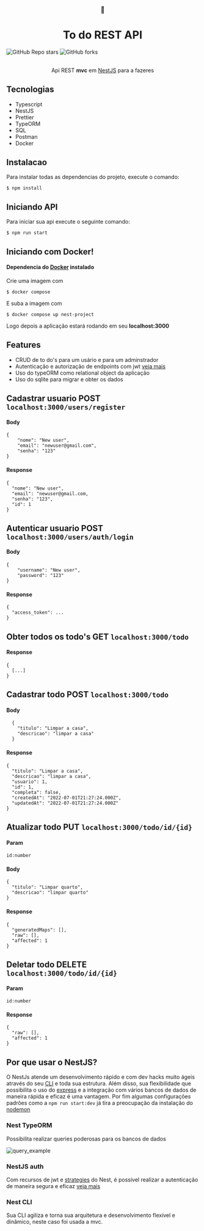 <div align="center">

  <h3>📓</h3>

  # **To do REST API**
  
</div>

<div>
  <img alt="GitHub Repo stars" src="https://img.shields.io/github/stars/JeanMenezees/todo.api?style=for-the-badge">  <img alt="GitHub forks" src="https://img.shields.io/github/forks/JeanMenezees/todo.api?style=for-the-badge">
</div>

<br>

<div align="center">

Api REST **mvc** em [NestJS](https://nestjs.com/) para a fazeres

</div>

## Tecnologias

- Typescript
- NestJS
- Prettier
- TypeORM
- SQL
- Postman
- Docker

## Instalacao

Para instalar todas as dependencias do projeto, execute o comando:

```
$ npm install
```

## Iniciando API

Para iniciar sua api execute o seguinte comando:

```
$ npm run start
```

## Iniciando com Docker!

#### Dependencia do [Docker](https://www.docker.com/) instalado

Crie uma imagem com

```
$ docker compose
```

E suba a imagem com 

```
$ docker compose up nest-project
```

Logo depois a aplicação estará rodando em seu **localhost:3000**

## Features

- CRUD de to do's para um usário e para um adminstrador
- Autenticação e autorização de endpoints com jwt [veja mais](https://docs.nestjs.com/security/authentication)
- Uso do typeORM como relational object da aplicação
- Uso do sqlite para migrar e obter os dados

## Cadastrar usuario **POST** ```localhost:3000/users/register```

#### Body 

```
{
    "nome": "New user",
    "email": "newuser@gmail.com",
    "senha": "123"
}
```

#### Response

```
{
  "nome": "New user",
  "email": "newuser@gmail.com,
  "senha": "123",
  "id": 1
}
```

## Autenticar usuario **POST** ```localhost:3000/users/auth/login```

#### Body 

```
{
    "username": "New user",
    "password": "123"
}
```

#### Response

```
{
  "access_token": ...
}
```

## Obter todos os todo's **GET** ```localhost:3000/todo```

#### Response

```
{
  [...]
}
```

## Cadastrar todo **POST** ```localhost:3000/todo```

#### Body 

```
  {
    "titulo": "Limpar a casa",
    "descricao": "limpar a casa"
  }
```

#### Response

```
{
  "titulo": "Limpar a casa",
  "descricao": "limpar a casa",
  "usuario": 1,
  "id": 1,
  "completa": false,
  "createdAt": "2022-07-01T21:27:24.000Z",
  "updatedAt": "2022-07-01T21:27:24.000Z"
}
```

## Atualizar todo **PUT** ```localhost:3000/todo/id/{id}```

#### Param

```id:number```

#### Body

```
{
  "titulo": "Limpar quarto",
  "descricao": "limpar quarto"
}
```

#### Response

```
{
  "generatedMaps": [],
  "raw": [],
  "affected": 1
}
```

## Deletar todo **DELETE** ```localhost:3000/todo/id/{id}```

#### Param 

```id:number```

#### Response

```
{
  "raw": [],
  "affected": 1
}
```

## Por que usar o NestJS?

O NestJs atende um desenvolvimento rápido e com dev hacks muito ágeis através do seu [CLI](https://docs.nestjs.com/cli/overview) e toda sua estrutura. Além disso, sua flexibilidade que possibilita o uso do [express](https://expressjs.com/pt-br/) e a integração com vários bancos de dados de maneira rápida e eficaz é uma vantagem. Por fim algumas configurações padrões como a ```npm run start:dev``` já tira a preocupação da instalação do [nodemon](https://www.npmjs.com/package/nodemon)

### Nest TypeORM

Possibilita realizar queries poderosas para os bancos de dados

![query_example](img/nest_query_example-1.png)

### NestJS auth

Com recursos de jwt e [strategies](https://docs.nestjs.com/microservices/custom-transport#creating-a-strategy) do Nest, é possível realizar a autenticação de maneira segura e eficaz [veja mais](https://docs.nestjs.com/security/authentication)

### Nest CLI

Sua CLI agiliza e torna sua arquitetura e desenvolvimento flexível e dinâmico, neste caso foi usada a mvc.
